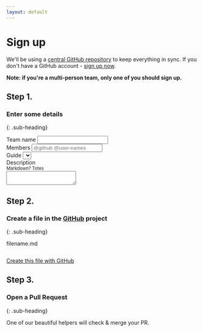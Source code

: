 ```yaml
---
layout: default
---
```


# Sign up

We'll be using a [central GitHub repository](https://github.com/jsoxford/hack) to keep everything in sync.  If you don't have a GitHub account - [sign up now](https://github.com).

__Note: if you're a multi-person team, only one of you should sign up.__

## Step 1.
### Enter some details
{: .sub-heading}

<form id="entry-form">
  <div class="field">
    <label for="name">Team name</label>
    <input type="text" name="name" id="name" placeholder="">
  </div>
  <div class="field">
    <label for="name">Members</label>
    <input type="text" name="members" id="members" placeholder="@github @user-names">
  </div>
  <div class="field">
    <label for="guide">Guide</label>
    <select name="guide" id="guide">

      <option value="">No Guide (🕶)</option>
      {% for guide in site.guides %}
        <option value="{{ guide.github }}">{{ guide.name }} ({{ guide.technology }})</option>
      {% endfor %}
    </select>
  </div>
  <div class="field">
    <label for="description">Description <div><small>Markdown? Totes</small></div></label>
    <textarea name="description" id="description"></textarea>
  </div>
</form>


## Step 2.
### Create a file in the [GitHub](https://github.com/jsoxford/hack) project
{: .sub-heading}


<div class="file-name" id="gh-filename">filename.md</div>
<pre class="file-content"><code id="gh-content"></code></pre>

<a href="#" id="gh-link">Create this file with GitHub</a>


## Step 3.
### Open a Pull Request
{: .sub-heading}

One of our beautiful helpers will check & merge your PR.
